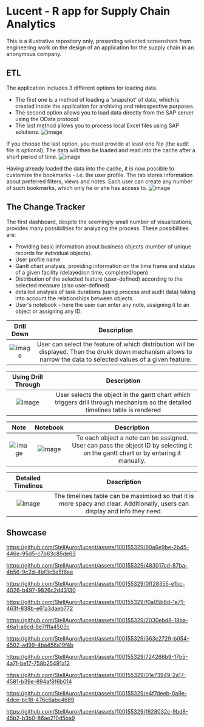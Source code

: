 # Lucent - R app for Supply Chain Analytics
This is a illustrative repository only, presenting selected screenshots from engineering work on the design of an application for the supply chain in an anonymous company.

## ETL
The application includes 3 different options for loading data.
- The first one is a method of loading a 'snapshot' of data, which is created inside the application for archiving and retrospective purposes.
- The second option allows you to load data directly from the SAP server using the OData protocol.
- The last method allows you to process local Excel files using SAP solutions.
![image](https://github.com/StellAuror/lucent/assets/100155329/4bfd912b-1a0b-4850-8235-b1d616b2d012)

If you choose the last option, you must provide at least one file (the audit file is optional). The data will then be loaded and read into the cache after a short period of time.
![image](https://github.com/StellAuror/lucent/assets/100155329/cea92da7-6f94-4c19-8f51-d79010d9ec7b)

Having already loaded the data into the cache, it is now possible to customize the bookmarks - i.e. the user profile. The tab stores information about preferred filters, views and notes. Each user can create any number of such bookmarks, which only he or she has access to.
![image](https://github.com/StellAuror/lucent/assets/100155329/9e80e68a-c753-46fe-b18c-b89de884a623)

## The Change Tracker
The first dashboard, despite the seemingly small number of visualizations, provides many possibilities for analyzing the process. These possibilities are:
- Providing basic information about business objects (number of unique records for individual objects).
- User profile name
- Gantt chart analysis, providing information on the time frame and status of a given facility (delayed/on time, completed/open)
- Distribution of the selected feature (user-defined) according to the selected measure (also user-defined)
- detailed analysis of task durations (using process and audit data) taking into account the relationships between objects
- User's notebook - here the user can enter any note, assigning it to an object or assigning any ID.

| Drill Down | Description |
| :---:        |     :---:      |
| ![image](https://github.com/StellAuror/lucent/assets/100155329/0a44d159-568b-4d41-b058-ef85b1fabd8a) | User can select the feature of which distribution will be displayed. Then the drukk down mechanism allows to narrow the data to selected values of a given feature. |


| Using Drill Through | Description |
| :---:         |     :---:      |
| ![image](https://github.com/StellAuror/lucent/assets/100155329/23f40d28-1113-4ed1-afa8-335fb6f1872c) | User selects the object in the gantt chart which triggers drill through mechanism so the detailed timelines table is rendered |


| Note | Notebook | Description |
| :---:         |     :---:      |         :---:  |
|  ![image](https://github.com/StellAuror/lucent/assets/100155329/5571a98b-3a00-484e-be58-ec8f0cb0d2f7)   |![image](https://github.com/StellAuror/lucent/assets/100155329/a681cf46-998b-40d9-bcd0-2c329d2a4921) | To each object a note can be assigned. User can pass the object ID by selecting it on the gantt chart or by entering it manually.    |

| Detailed Timelines | Description |
| :---:         |     :---:      |
| ![image](https://github.com/StellAuror/lucent/assets/100155329/473350a0-54f7-4ad8-9d45-35fd9cca7e50) | The timelines table can be maximixed so that it is more spacy and clear. Additionally, users can display and info they need. |

## Showcase

https://github.com/StellAuror/lucent/assets/100155329/90a6e9be-2b45-446e-95d5-c7b63c85de63



https://github.com/StellAuror/lucent/assets/100155329/483017cd-87ba-4b56-9c2d-4bf3c5e5f6ee



https://github.com/StellAuror/lucent/assets/100155329/0ff28355-e1bc-4026-b497-9826c2d43130



https://github.com/StellAuror/lucent/assets/100155329/f0a05b8d-1e71-463f-838b-e61a3daeb772



https://github.com/StellAuror/lucent/assets/100155329/2030ebd8-18ba-46a1-a6cd-8e7fffa4503c



https://github.com/StellAuror/lucent/assets/100155329/363c2729-b054-4502-ad99-4ba456a19f4b



https://github.com/StellAuror/lucent/assets/100155329/724266b9-17b5-4a7f-be17-758b25491a12



https://github.com/StellAuror/lucent/assets/100155329/01e73949-2a17-4581-b39e-894af8f6b014



https://github.com/StellAuror/lucent/assets/100155329/e4f7deeb-0a9e-4dce-bc18-476c6abc4669



https://github.com/StellAuror/lucent/assets/100155329/f628032c-9bd8-45b2-b3b0-86ae210d5ba9



